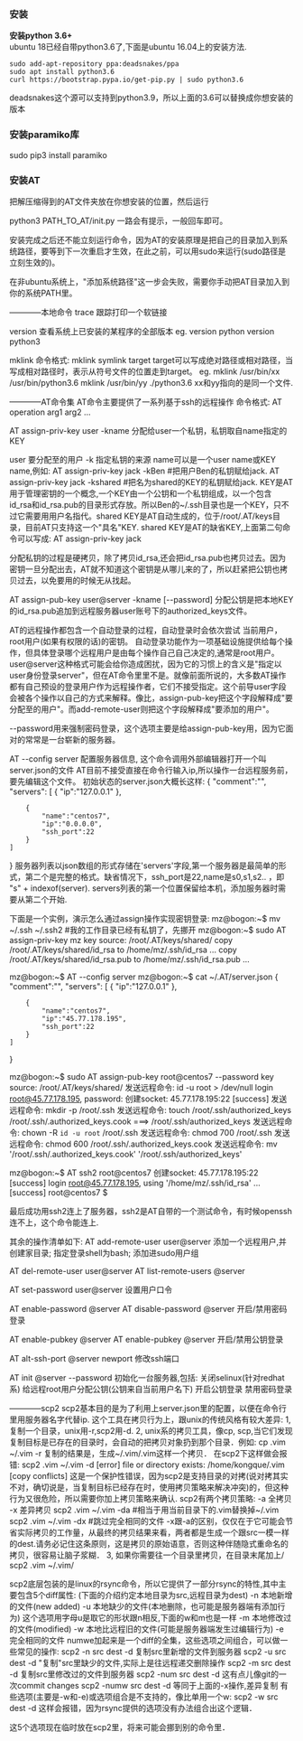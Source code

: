 ### 安装
**安装python 3.6+**<br/>
ubuntu 18已经自带python3.6了,下面是ubuntu 16.04上的安装方法.<br/>

    sudo add-apt-repository ppa:deadsnakes/ppa
    sudo apt install python3.6
    curl https://bootstrap.pypa.io/get-pip.py | sudo python3.6
deadsnakes这个源可以支持到python3.9，所以上面的3.6可以替换成你想安装的版本

### 安装paramiko库
sudo pip3 install paramiko

### 安装AT
把解压缩得到的AT文件夹放在你想安装的位置，然后运行

 python3 PATH_TO_AT/init.py
一路会有提示，一般回车即可。

安装完成之后还不能立刻运行命令，因为AT的安装原理是把自己的目录加入到系统路径，要等到下一次重启才生效，在此之前，可以用sudo来运行(sudo路径是立刻生效的)。

在非ubuntu系统上，"添加系统路径"这一步会失败，需要你手动把AT目录加入到你的系统PATH里。

————本地命令
trace 
跟踪打印一个软链接

version 
查看系统上已安装的某程序的全部版本
eg.
version python
version python3

mklink 
命令格式: mklink symlink target
target可以写成绝对路径或相对路径，当写成相对路径时，表示从符号文件的位置走到target。
eg.
mklink /usr/bin/xx  /usr/bin/python3.6
mklink  /usr/bin/yy ./python3.6
xx和yy指向的是同一个文件.


————AT命令集
AT命令主要提供了一系列基于ssh的远程操作
命令格式: AT operation arg1 arg2 ...


AT assign-priv-key user -kname
分配给user一个私钥，私钥取自name指定的KEY

user 要分配至的用户
-k   指定私钥的来源 
name可以是一个user name或KEY name,例如:
AT assign-priv-key jack -kBen       #把用户Ben的私钥赋给jack.
AT assign-priv-key jack -kshared    #把名为shared的KEY的私钥赋给jack.
KEY是AT用于管理密钥的一个概念,一个KEY由一个公钥和一个私钥组成，以一个包含id_rsa和id_rsa.pub的目录形式存放。所以Ben的~/.ssh目录也是一个KEY，只不过它需要用用户名指代。shared KEY是AT自动生成的，位于/root/.AT/keys目录，目前AT只支持这一个"具名"KEY. 
shared KEY是AT的缺省KEY,上面第二句命令可以写成:
AT assign-priv-key jack

分配私钥的过程是硬拷贝，除了拷贝id_rsa,还会把id_rsa.pub也拷贝过去。因为密钥一旦分配出去，AT就不知道这个密钥是从哪儿来的了，所以赶紧把公钥也拷贝过去，以免要用的时候无从找起。

AT assign-pub-key user@server -kname [--password]
分配公钥是把本地KEY的id_rsa.pub追加到远程服务器user账号下的authorized_keys文件。

AT的远程操作都包含一个自动登录的过程，自动登录时会依次尝试 当前用户，root用户(如果有权限的话)的密钥。
自动登录功能作为一项基础设施提供给每个操作，但具体登录哪个远程用户是由每个操作自己自己决定的,通常是root用户。
user@server这种格式可能会给你造成困扰，因为它的习惯上的含义是"指定以user身份登录server"，但在AT命令里里不是。就像前面所说的，大多数AT操作都有自己预设的登录用户作为远程操作者，它们不接受指定。这个前导user字段会被各个操作以自己的方式来解释。像比，assign-pub-key把这个字段解释成"要分配至的用户"。而add-remote-user则把这个字段解释成"要添加的用户"。

--password用来强制密码登录，这个选项主要是给assign-pub-key用，因为它面对的常常是一台崭新的服务器。

AT --config server
配置服务器信息, 这个命令调用外部编辑器打开一个叫server.json的文件
AT目前不接受直接在命令行输入ip,所以操作一台远程服务前，要先编辑这个文件。
初始状态的server.json大概长这样:
{
    "comment":"",
	"servers":
	[
		{
			"ip":"127.0.0.1"
		},

		{
			"name":"centos7",
			"ip":"0.0.0.0",
			"ssh_port":22
		}
	]
}
服务器列表以json数组的形式存储在'servers'字段,第一个服务器是最简单的形式，第二个是完整的格式。缺省情况下，ssh_port是22,name是s0,s1,s2.. ，即 "s" + indexof(server).
servers列表的第一个位置保留给本机，添加服务器时需要从第二个开始.

下面是一个实例，演示怎么通过assign操作实现密钥登录:
mz@bogon:~$ mv ~/.ssh ~/.ssh2       #我的工作目录已经有私钥了，先挪开
mz@bogon:~$ sudo AT assign-priv-key mz
key source: /root/.AT/keys/shared/
copy /root/.AT/keys/shared/id_rsa to /home/mz/.ssh/id_rsa ...
copy /root/.AT/keys/shared/id_rsa.pub to /home/mz/.ssh/id_rsa.pub ...

mz@bogon:~$ AT --config server
mz@bogon:~$ cat ~/.AT/server.json
{
    "comment":"",
	"servers":
	[
		{
			"ip":"127.0.0.1"
		},

		{
			"name":"centos7",
			"ip":"45.77.178.195",
			"ssh_port":22
		}
	]
}
	
mz@bogon:~$ sudo AT assign-pub-key root@centos7 --password
key source: /root/.AT/keys/shared/
发送远程命令: id -u root > /dev/null
login root@45.77.178.195, password:
创建socket: 45.77.178.195:22   [success]
发送远程命令: mkdir -p /root/.ssh
发送远程命令: touch /root/.ssh/authorized_keys
/root/.ssh/.authorized_keys.cook ===> /root/.ssh/authorized_keys
发送远程命令: chown -R `id -u root` /root/.ssh
发送远程命令: chmod 700 /root/.ssh
发送远程命令: chmod 600 /root/.ssh/.authorized_keys.cook
发送远程命令: mv '/root/.ssh/.authorized_keys.cook' '/root/.ssh/authorized_keys'

mz@bogon:~$ AT ssh2 root@centos7
创建socket: 45.77.178.195:22   [success]
login root@45.77.178.195, using '/home/mz/.ssh/id_rsa' ... [success]
root@centos7 $ 

最后成功用ssh2连上了服务器，ssh2是AT自带的一个测试命令，有时候openssh连不上，这个命令能连上.


其余的操作清单如下:
AT add-remote-user  user@server
添加一个远程用户,并创建家目录; 指定登录shell为bash; 添加进sudo用户组

AT del-remote-user user@server
AT list-remote-users @server

AT set-password user@server 设置用户口令

AT enable-password  @server
AT disable-password @server
开启/禁用密码登录

AT enable-pubkey  @server
AT enable-pubkey  @server
开启/禁用公钥登录

AT alt-ssh-port @server newport 修改ssh端口

AT init @server --password
初始化一台服务器,包括:
关闭selinux(针对redhat系)
给远程root用户分配公钥(公钥来自当前用户名下)
开启公钥登录
禁用密码登录


————scp2
scp2基本目的是为了利用上server.json里的配置，以便在命令行里用服务器名字代替ip.
这个工具在拷贝行为上，跟unix的传统风格有较大差异:
1, 复制一个目录，unix用-r,scp2用-d.
2, unix系的拷贝工具，像cp, scp,当它们发现复制目标是已存在的目录时，会自动的把拷贝对象扔到那个目录．例如:
cp .vim ~/.vim -r
复制的结果是，生成~/.vim/.vim这样一个拷贝．
在scp2下这样做会报错:
scp2 .vim ~/.vim -d
[error] file or directory exists: /home/kongque/.vim  [copy conflicts]
这是一个保护性错误，因为scp2是支持目录的对拷(说对拷其实不对，确切说是，当复制目标已经存在时，使用拷贝策略来解决冲突)的，但这种行为又很危险，所以需要你加上拷贝策略来确认. 
scp2有两个拷贝策略:
-a 全拷贝
-x 差异拷贝
scp2 .vim ~/.vim -da    #相当于用当前目录下的.vim替换掉~/.vim
scp2 .vim ~/.vim -dx    #跳过完全相同的文件
-x跟-a的区别，仅仅在于它可能会节省实际拷贝的工作量，从最终的拷贝结果来看，两者都是生成一个跟src一模一样的dest.请务必记住这条原则，这是拷贝的原始语意，否则这种伴随隐式重命名的拷贝，很容易让脑子浆糊．
3, 如果你需要往一个目录里拷贝，在目录末尾加上/
scp2 .vim  ~/.vim/

scp2底层包装的是linux的rsync命令，所以它提供了一部分rsync的特性,其中主要包含5个diff属性:
(下面的介绍约定本地目录为src,远程目录为dest)
-n 本地新增的文件(new added)
-u 本地缺少的文件(本地删除，也可能是服务器端有添加行为) 这个选项用字母u是取它的形状跟n相反,下面的w和m也是一样
-m 本地修改过的文件(modified)
-w 本地比远程旧的文件(可能是服务器端发生过编辑行为)
-e 完全相同的文件
numwe加起来是一个diff的全集，这些选项之间组合，可以做一些常见的操作:
scp2 -n src dest -d  复制src里新增的文件到服务器
scp2 -u src dest -d "复制"src里缺少的文件,实际上是往远程递交删除操作
scp2 -m src dest -d 复制src里修改过的文件到服务器
scp2 -num src dest -d 这有点儿像git的一次commit changes
scp2 -numw src dest -d 等同于上面的-x操作,差异复制
有些选项(主要是-w和-e)或选项组合是不支持的，像比单用一个w:
scp2 -w src dest -d
这样会报错，因为rsync提供的选项没有办法组合出这个逻辑．

这5个选项现在临时放在scp2里，将来可能会挪到别的命令里．
